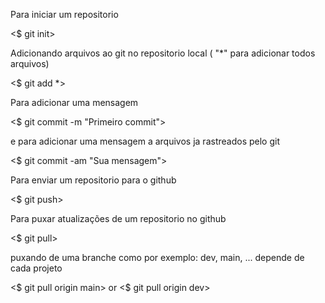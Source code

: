 Para iniciar um repositorio 

<$ git init>

Adicionando arquivos ao git no repositorio local ( "*" para adicionar todos arquivos)

<$ git add *> 

Para adicionar uma mensagem

<$ git commit -m "Primeiro commit">

e para adicionar uma mensagem a arquivos ja rastreados pelo git 

<$ git commit -am "Sua mensagem">

Para enviar um repositorio para o github 

<$ git push>

Para puxar atualizações de um repositorio no github 

<$ git pull>

puxando de uma branche como por exemplo: dev, main, ... depende de cada projeto 

<$ git pull origin main> or <$ git pull origin dev>
